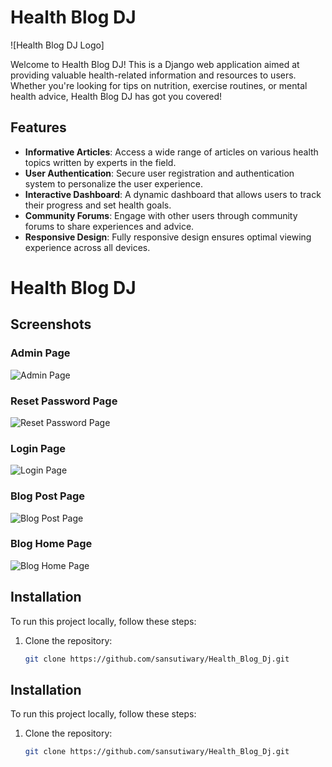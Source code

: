 # Health Blog DJ

![Health Blog DJ Logo]

Welcome to Health Blog DJ! This is a Django web application aimed at providing valuable health-related information and resources to users. Whether you're looking for tips on nutrition, exercise routines, or mental health advice, Health Blog DJ has got you covered!

## Features

- **Informative Articles**: Access a wide range of articles on various health topics written by experts in the field.
- **User Authentication**: Secure user registration and authentication system to personalize the user experience.
- **Interactive Dashboard**: A dynamic dashboard that allows users to track their progress and set health goals.
- **Community Forums**: Engage with other users through community forums to share experiences and advice.
- **Responsive Design**: Fully responsive design ensures optimal viewing experience across all devices.


# Health Blog DJ


## Screenshots

### Admin Page
![Admin Page](https://drive.google.com/uc?export=view&id=1bxxb5F5qQt5CehY1k8vx2qw9mQC51l-X)

### Reset Password Page
![Reset Password Page](https://drive.google.com/uc?export=view&id=19MutpwbFbZ7IJACuZOJTlqiCCaAV1fSz)

### Login Page
![Login Page](https://drive.google.com/uc?export=view&id=18k-oux0W6HwKN138k9u7mM2Ey9dJcI1o)

### Blog Post Page
![Blog Post Page](https://drive.google.com/uc?export=view&id=1QqcvgsCSTi22XT8DTVKBSNJbde8sVQqe)

### Blog Home Page
![Blog Home Page](https://drive.google.com/uc?export=view&id=1a803zoHEbdrw0vcKvWCjIezuynDK3RtI)

## Installation

To run this project locally, follow these steps:

1. Clone the repository:
   ```bash
   git clone https://github.com/sansutiwary/Health_Blog_Dj.git

## Installation

To run this project locally, follow these steps:

1. Clone the repository:
   ```bash
   git clone https://github.com/sansutiwary/Health_Blog_Dj.git
